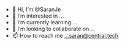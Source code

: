- 👋 Hi, I’m @SaranJe
- 👀 I’m interested in ...
- 🌱 I’m currently learning ...
- 💞️ I’m looking to collaborate on ...
- 📫 How to reach me ...saran@central.tech


<!---
SaranJe/SaranJe is a ✨ special ✨ repository because its `README.md` (this file) appears on your GitHub profile.
You can click the Preview link to take a look at your changes.
--->
